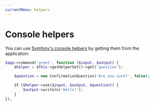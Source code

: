 ```yaml
---
currentMenu: helpers
---
```

# Console helpers

You can use [Symfony's console helpers](http://symfony.com/doc/current/components/console/helpers/index.html) by getting them from the application:

```php
$app->command('greet', function ($input, $output) {
    $helper = $this->getHelperSet()->get('question');

    $question = new ConfirmationQuestion('Are you sure?', false);

    if ($helper->ask($input, $output, $question)) {
        $output->writeln('Hello!');
    }
});
```
